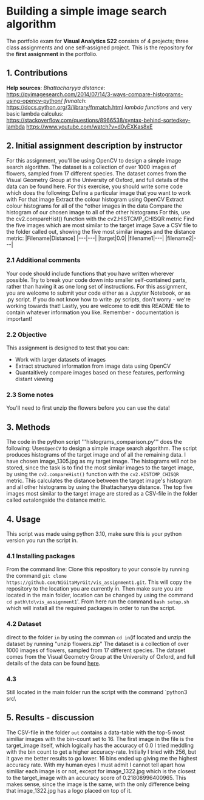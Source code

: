 # Building a simple image search algorithm
The portfolio exam for **Visual Analytics S22** consists of 4 projects; three class assignments and one self-assigned project. This is the repository for the **first assignment** in the portfolio.
## 1. Contributions
**Help sources**:
*Bhattacharyya distance*: https://pyimagesearch.com/2014/07/14/3-ways-compare-histograms-using-opencv-python/
*fnmatch*: https://docs.python.org/3/library/fnmatch.html
*lambda functions* and very basic lambda calculus:
https://stackoverflow.com/questions/8966538/syntax-behind-sortedkey-lambda
https://www.youtube.com/watch?v=d0yEXKas8xE

## 2. Initial assignment description by instructor
For this assignment, you'll be using OpenCV to design a simple image search algorithm.
The dataset is a collection of over 1000 images of flowers, sampled from 17 different species. The dataset comes from the Visual Geometry Group at the University of Oxford, and full details of the data can be found here.
For this exercise, you should write some code which does the following:
Define a particular image that you want to work with
For that image
Extract the colour histogram using OpenCV
Extract colour histograms for all of the *other images in the data
Compare the histogram of our chosen image to all of the other histograms
For this, use the cv2.compareHist() function with the cv2.HISTCMP_CHISQR metric
Find the five images which are most similar to the target image
Save a CSV file to the folder called out, showing the five most similar images and the distance metric:
|Filename|Distance]
|---|---|
|target|0.0|
|filename1|---|
|filename2|---|

### 2.1 Additional comments
Your code should include functions that you have written wherever possible. Try to break your code down into smaller self-contained parts, rather than having it as one long set of instructions.
For this assignment, you are welcome to submit your code either as a Jupyter Notebook, or as .py script. If you do not know how to write .py scripts, don't worry - we're working towards that!
Lastly, you are welcome to edit this README file to contain whatever information you like. Remember - documentation is important!

### 2.2 Objective
This assignment is designed to test that you can:
- Work with larger datasets of images
- Extract structured information from image data using OpenCV
- Quantaitively compare images based on these features, performing distant viewing
### 2.3 Some notes
You'll need to first unzip the flowers before you can use the data!


## 3. Methods
The code in the python script '''histograms_comparison.py''' does the following:
Uses```OpenCV``` to design a simple image search algorithm. The script produces histograms of the target image and of all the remaining data. I have chosen image_1305.jpg as my target image. The histograms will not be stored, since the task is to find the most similar images to the target image, by using the ```cv2.compareHist()``` function with the ```cv2.HISTCMP_CHISQR``` metric.
This calculates the distance between the target image's histogram and all other histograms by using the Bhattacharyya distance. The top five images most similar to the target image are stored as a CSV-file in the folder called ```out```alongside the distance metric.

## 4. Usage
This script was made using python 3.10, make sure this is your python version you run the script in. 
### 4.1 Installing packages
From the command line:
Clone this repository to your console by running the command `git clone https://github.com/NiGitaMyrGit/vis_assignment1.git`. This will copy the repository to the location you are currently in.
Then make sure you are located in the main folder, location can be changed by using the command `cd path\to\vis_assignment1`'. From here run the command `bash setup.sh` which will install all the required packages in order to run the script.

### 4.2 Dataset
direct to the folder ```in``` by using  the comman `cd in`(if located  and unzip the dataset by running "unzip flowers.zip"
The dataset is a collection of over 1000 images of flowers, sampled from 17 different species. The dataset comes from the Visual Geometry Group at the University of Oxford, and full details of the data can be found [here](https://www.robots.ox.ac.uk/~vgg/data/flowers/17/).

### 4.3
Still located in the main folder run the script with the command `python3 src\
## 5. Results - discussion
The CSV-file in the folder `out` contains a data-table with the top-5 most similiar images with the bin-count set to 16. The first image in the file is the target_image itself, which logically has the accuracy of 0.0
I tried meddling with the bin count to get a higher accuracy-rate. Initially I tried with 256, but it gave me better results to go lower. 16 bins ended up giving me the highest accuracy rate. With my human eyes I must admit I cannot tell apart how similiar each image is or not, except for image_1322.jpg which is the closest to the target_image with an accuracy score of 0.21808996400965. This makes sense, since the image is the same, with the only difference being that image_1322.jpg has a logo placed on top of it.

